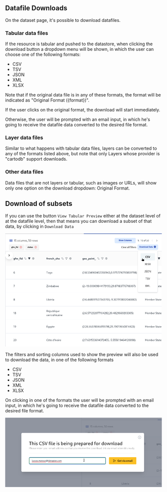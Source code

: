 ## Datafile Downloads

On the dataset page, it's possible to download datafiles.

### Tabular data files

If the resource is tabular and pushed to the datastore, when clicking the download button a dropdown menu will be shown, in which the user can choose one of the following formats:

- CSV
- TSV
- JSON
- XML
- XLSX

Note that if the original data file is in any of these formats, the format will be indicated as "Original Format ({format})".

If the user clicks on the original format, the download will start immediately.

Otherwise, the user will be prompted with an email input, in which he's going to receive the datafile data converted to the desired file format.

### Layer data files

Similar to what happens with tabular data files, layers can be converted to any of the formats listed above, but note that only Layers whose provider is "cartodb" support downloads.


### Other data files

Data files that are not layers or tabular, such as images or URLs, will show only one option on the download dropdown: Original Format.

## Download of subsets

If you can use the button `View Tabular Preview` either at the dataset level of at the datafile level, then that means you can download a subset of that data, by clicking in `Download Data`

![Download Data](./tabular_preview.png)

The filters and sorting columns used to show the preview will also be used to download the data, in one of the following formats

- CSV
- TSV
- JSON
- XML
- XLSX

On clicking in one of the formats the user will be prompted with an email input, in which he's going to receive the datafile data converted to the desired file format.

![Modal](./modal.png)


